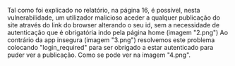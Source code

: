 Tal como foi explicado no relatório, na página 16, é possível, nesta vulnerabilidade, um utilizador malicioso aceder a qualquer publicação do site através do link do browser alterando o seu id, sem a necessidade de autenticação que é obrigatória indo pela página home (imagem "2.png") 
Ao contrário da app insegura (imagem "3.png") resolvemos este problema colocando "login_required" para ser obrigado a estar autenticado para puder ver a publicação.
Como se pode ver na imagem "4.png".
